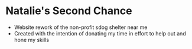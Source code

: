 # Natalie's Second Chance

- Website rework of the non-profit sdog shelter near me
- Created with the intention of donating my time in effort to help out and hone my skills